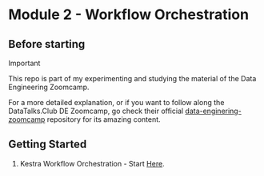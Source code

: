 # Module 2 - Workflow Orchestration

## Before starting

> [!IMPORTANT]
> This repo is part of my experimenting and studying the material of the Data Engineering Zoomcamp.
>
> For a more detailed explanation, or if you want to follow along the DataTalks.Club DE Zoomcamp, go check their official [data-enginering-zoomcamp](https://github.com/DataTalksClub/data-engineering-zoomcamp) repository for its amazing content.

## Getting Started


1. Kestra Workflow Orchestration - Start [Here](./kestra/README.md).
